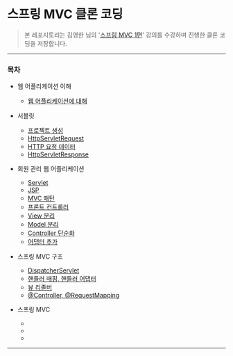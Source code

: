 # 스프링 MVC 클론 코딩

> 본 레포지토리는 김영한 님의 '[스프링 MVC 1편](https://inf.run/kMtp)' 강의를 수강하며 진행한 클론 코딩을 저장합니다.

***

### 목차

* 웹 어플리케이션 이해
  * [웹 어플리케이션에 대해](https://yeonyeon.tistory.com/80?category=925909)
  
* 서블릿
  * [프로젝트 생성](https://yeonyeon.tistory.com/81)
  * [HttpServletRequest](https://yeonyeon.tistory.com/87)
  * [HTTP 요청 데이터](https://yeonyeon.tistory.com/98)
  * [HttpServletResponse](https://yeonyeon.tistory.com/99)

* 회원 관리 웹 어플리케이션
  * [Servlet](https://yeonyeon.tistory.com/100)
  * [JSP](https://yeonyeon.tistory.com/101)
  * [MVC 패턴](https://yeonyeon.tistory.com/102)
  * [프론트 컨트롤러](https://yeonyeon.tistory.com/103)
  * [View 분리](https://yeonyeon.tistory.com/104)
  * [Model 분리](https://yeonyeon.tistory.com/105)
  * [Controller 단순화](https://yeonyeon.tistory.com/106)
  * [어댑터 추가](https://yeonyeon.tistory.com/108)

* 스프링 MVC 구조
  * [DispatcherServlet](https://yeonyeon.tistory.com/111)
  * [핸들러 매핑, 핸들러 어댑터](https://yeonyeon.tistory.com/112)
  * [뷰 리졸버](https://yeonyeon.tistory.com/115)
  * [@Controller, @RequestMapping](https://yeonyeon.tistory.com/116)
  
* 스프링 MVC
  * []()
  * []()
  * []()

***